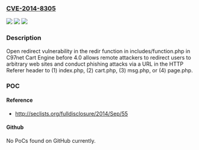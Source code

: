 ### [CVE-2014-8305](https://cve.mitre.org/cgi-bin/cvename.cgi?name=CVE-2014-8305)
![](https://img.shields.io/static/v1?label=Product&message=n%2Fa&color=blue)
![](https://img.shields.io/static/v1?label=Version&message=n%2Fa&color=blue)
![](https://img.shields.io/static/v1?label=Vulnerability&message=n%2Fa&color=brighgreen)

### Description

Open redirect vulnerability in the redir function in includes/function.php in C97net Cart Engine before 4.0 allows remote attackers to redirect users to arbitrary web sites and conduct phishing attacks via a URL in the HTTP Referer header to (1) index.php, (2) cart.php, (3) msg.php, or (4) page.php.

### POC

#### Reference
- http://seclists.org/fulldisclosure/2014/Sep/55

#### Github
No PoCs found on GitHub currently.

